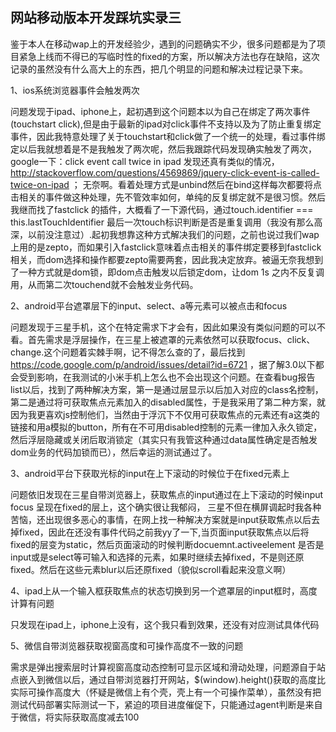    网站移动版本开发踩坑实录三
   ----------------------------
   
   
   鉴于本人在移动wap上的开发经验少，遇到的问题确实不少，很多问题都是为了项目紧急上线而不得已的写临时性的fixed的方案，所以解决方法也存在缺陷，这次记录的虽然没有什么高大上的东西，把几个明显的问题和解决过程记录下来。

   1、ios系统浏览器事件会触发两次
   
   问题发现于ipad、iphone上，起初遇到这个问题本以为自己在绑定了两次事件(touchstart click),但是由于最新的ipad对click事件不支持以及为了防止重复绑定事件，因此我特意处理了关于touchstart和click做了一个统一的处理，看过事件绑定以后我就想着是不是我触发了两次呢，然后我跟踪代码发现确实触发了两次，google一下：click event call twice in ipad 发现还真有类似的情况，http://stackoverflow.com/questions/4569869/jquery-click-event-is-called-twice-on-ipad ； 无奈啊。看着处理方式是unbind然后在bind这样每次都要将点击相关的事件做这种处理，先不管效率如何，单纯的反复绑定就不是很习惯。然后我继而找了fastclick 的插件，大概看了一下源代码，通过touch.identifier === this.lastTouchIdentifier 最后一次touch标识判断是否是重复调用（我没有那么高深，以前没注意过）.起初我想靠这种方式解决我们的问题，之前也说过我们wap上用的是zepto，而如果引入fastclick意味着点击相关的事件绑定要移到fastclick相关，而dom选择和操作都要zepto需要两套，因此我决定放弃。被逼无奈我想到了一种方式就是dom锁，即dom点击触发以后锁定dom，让dom 1s 之内不反复调用，从而第二次touchend就不会触发业务代码。
   
   2、android平台遮罩层下的input、select、a等元素可以被点击和focus
   
  问题发现于三星手机，这个在特定需求下才会有，因此如果没有类似问题的可以不看。首先需求是浮层操作，在三星上被遮罩的元素依然可以获取focus、click、change.这个问题着实棘手啊，记不得怎么查的了，最后找到 https://code.google.com/p/android/issues/detail?id=6721 ，据了解3.0以下都会受到影响，在我测试的小米手机上怎么也不会出现这个问题。在查看bug报告list以后，找到了两种解决方案，第一是通过层显示以后加入对应的class名控制，第二是通过将可获取焦点元素加入的disabled属性，于是我采用了第二种方案，就因为我更喜欢js控制他们，当然由于浮沉下不仅用可获取焦点的元素还有a这类的链接和用a模拟的button，所有在不可用disabled控制的元素一律加入永久锁定，然后浮层隐藏或关闭后取消锁定（其实只有我管这种通过data属性确定是否触发dom业务的代码加锁而已），然后幸运的测试通过了。
  
  3、android平台下获取光标的input在上下滚动的时候位于在fixed元素上
  
  问题依旧发现在三星自带浏览器上，获取焦点的input通过在上下滚动的时候input focus 呈现在fixed的层上，这个确实很让我郁闷， 三星不但在横屏调起时我各种苦恼，还出现很多恶心的事情，在网上找一种解决方案就是input获取焦点以后去掉fixed，因此在还没有事件代码之前我yy了一下,当页面input获取焦点以后将fixed的层变为static，然后页面滚动的时候判断docuemnt.activeelement 是否是input或是select等可输入和选择的元素，如果时继续去掉fixed，不是则还原fixed。然后在这些元素blur以后还原fixed（貌似scroll看起来没意义啊）
  
  4、ipad上从一个输入框获取焦点的状态切换到另一个遮罩层的input框时，高度计算有问题
  
  只发现在ipad上，iphone上没有，这个我只看到效果，还没有对应测试具体代码
  
  5、微信自带浏览器获取视窗高度和可操作高度不一致的问题
  
  需求是弹出搜索层时计算视窗高度动态控制可显示区域和滑动处理，问题源自于站点嵌入到微信以后，通过自带浏览器打开网站，$(window).height()获取的高度比实际可操作高度大（怀疑是微信上有个壳，壳上有一个可操作菜单），虽然没有把测试代码部署实际测试一下，紧迫的项目进度催促下，只能通过agent判断是来自于微信，将实际获取高度减去100
  
 
